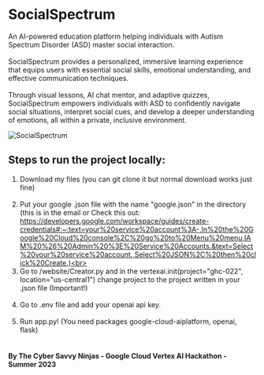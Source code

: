 # SocialSpectrum
An AI-powered education platform helping individuals with Autism Spectrum Disorder (ASD) master social interaction.<br><br>
SocialSpectrum provides a personalized, immersive learning experience that equips users with essential social skills, emotional understanding, and effective communication techniques.<br><br>
Through visual lessons, AI chat mentor, and adaptive quizzes, SocialSpectrum empowers individuals with ASD to confidently navigate social situations, interpret social cues, and develop a deeper understanding of emotions, all within a private, inclusive environment.<br>

![SocialSpectrum](https://github.com/Adibvafa/SocialSpectrum/assets/90617686/e70af63a-4158-45d9-aeb9-5f679cb95b8d)


## Steps to run the project locally:
1. Download my files (you can git clone it but normal download works just fine)<br><br>
2. Put your google .json file with the name "google.json" in the directory<br>(this is in the email or Check this out:
https://developers.google.com/workspace/guides/create-credentials#:~:text=your%20service%20account%3A-,In%20the%20Google%20Cloud%20console%2C%20go%20to%20Menu%20menu,IAM%20%26%20Admin%20%3E%20Service%20Accounts.&text=Select%20your%20service%20account.,Select%20JSON%2C%20then%20click%20Create.)<br><br>
3. Go to /website/Creator.py and in the vertexai.init(project="ghc-022", location="us-central1") change project to the project written in your .json file (Important!)<br><br>
4. Go to .env file and add your openai api key.<br><br>
5. Run app.py! (You need packages google-cloud-aiplatform, openai, flask)<br><br>

#### By The Cyber Savvy Ninjas - Google Cloud Vertex AI Hackathon - Summer 2023

